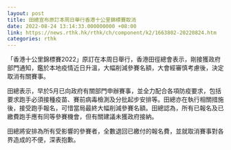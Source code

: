 ```yaml
---
layout: post
title: 田總宣布原訂本周日舉行香港十公里錦標賽取消
date: 2022-08-24 13:14:33.000000000 +08:00
link: https://news.rthk.hk/rthk/ch/component/k2/1663802-20220824.htm
categories: rthk
---
```


「香港十公里錦標賽2022」原訂在本周日舉行，香港田徑總會表示，剛接獲政府部門通知，鑑於本地疫情近日升溫，大幅削減參賽名額，大會經審慎考慮後，決定取消有關賽事。

田總表示，早於5月已向政府有關部門申辦賽事，並全力配合各項防疫要求，包括要求跑手必須接種疫苗、賽前病毒檢測及分批起步安排等。田總亦在執行相關措施後，接受跑手報名，可惜當局最終大幅削減參賽名額。田總認為，所有已報名及已繳費跑手應有同等參賽機會，但有關建議未獲政府接納。

田總將安排為所有受影響的參賽者，全數退回已繳付的報名費，並就取消賽事對各界造成的不便，深表抱歉。
